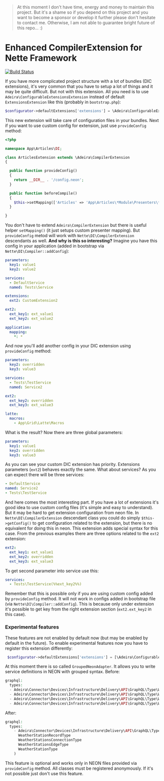 > At this moment I don't have time, energy and money to maintain this project. But it's a shame so if you depend on this project and you want to become a sponsor or develop it further please don't hesitate to contact me. Otherwise, I am not able to guarantee bright future of this repo... :)

# Enhanced CompilerExtension for Nette Framework

[![Build Status](https://travis-ci.org/adeira/compiler-extension.svg?branch=master)](https://travis-ci.org/adeira/compiler-extension)

If you have more complicated project structure with a lot of bundles (DIC extensions), it's very common that you have to setup a lot of things and it may be quite difficult. But not with this extension. All you need is to use `Adeira\ConfigurableExtensionsExtension` instead of default `ExtensionsExtension` like this (probably in `bootstrap.php`):

```php
$configurator->defaultExtensions['extensions'] = \Adeira\ConfigurableExtensionsExtension::class;
```

This new extension will take care of configuration files in your bundles. Next if you want to use custom config for extension, just use `provideConfig` method:

```php
<?php

namespace App\Articles\DI;

class ArticlesExtension extends \Adeira\CompilerExtension
{

  public function provideConfig()
  {
    return __DIR__ . '/config.neon';
  }

  public function beforeCompile()
  {
    $this->setMapping(['Articles' => 'App\Articles\*Module\Presenters\*Presenter']);
  }

}
```

You don't have to extend `Adeira\CompilerExtension` but there is useful helper `setMapping()` (it just setups custom presenter mapping). But `provideConfig` metod will work with `Nette\DI\CompilerExtension` descendants as well. **And why is this so interesting?** Imagine you have this config in your application (added in bootstrap via `Nette\DI\Compiler::addConfig`):

```yaml
parameters:
  key1: value1
  key2: value2

services:
  - DefaultService
  named: Tests\Service

extensions:
  ext2: CustomExtension2

ext2:
  ext_key1: ext_value1
  ext_key2: ext_value2

application:
  mapping:
    *: *
```

And now you'll add another config in your DIC extension using `provideConfig` method:

```yaml
parameters:
  key2: overridden
  key3: value3

services:
  - Tests\TestService
  named: Service2

ext2:
  ext_key2: overridden
  ext_key3: ext_value3

latte:
  macros:
    - App\Grid\Latte\Macros
```

What is the result? Now there are three global parameters:

```yaml
parameters:
  key1: value1
  key2: overridden
  key3: value3
```

As you can see your custom DIC extension has priority. Extensions parameters (`ext2`) behaves exactly the same. What about services? As you can expect there will be three services:

```yaml
- DefaultService
named: Service2
- Tests\TestService
```

And here comes the most interesting part. If you have a lot of extensions it's good idea to use custom config files (it's simple and easy to understand). But it may be hard to get extension configuration from neon file. In `Nette\DI\CompilerExtension` descendant class you could do simply `$this->getConfig()` to get configuration related to the extension, but there is no equivalent for doing this in neon. This extension adds special syntax for this case. From the previous examples there are three options related to the `ext2` extension:

```yaml
ext2:
  ext_key1: ext_value1
  ext_key2: overridden
  ext_key3: ext_value3
```

To get second parameter into service use this:

```yaml
services:
  - Tests\TestService(%%ext_key2%%)
```

Remember that this is possible only if you are using custom config added by `provideConfig` method. It will not work in configs added in bootstrap file (via `Nette\DI\Compiler::addConfig`). This is because only under extension it's possible to get key from the right extension section (`ext2.ext_key2` in this case).

### Experimental features
These features are not enabled by default now (but may be enabled by default in the future). To enable experimental features now you have to register this extension differently:

```php
 $configurator->defaultExtensions['extensions'] = [\Adeira\ConfigurableExtensionsExtension::class, [TRUE]]; // Become superhero!
```

At this moment there is so called `GroupedNeonAdapter`. It allows you to write service definitions in NEON with grouped syntax. Before:

```php
graphql:
  types:
  - Adeira\Connector\Devices\Infrastructure\Delivery\API\GraphQL\Type\WeatherStationRecordType
  - Adeira\Connector\Devices\Infrastructure\Delivery\API\GraphQL\Type\WeatherStationsConnectionType
  - Adeira\Connector\Devices\Infrastructure\Delivery\API\GraphQL\Type\WeatherStationsEdgeType
  - Adeira\Connector\Devices\Infrastructure\Delivery\API\GraphQL\Type\WeatherStationType
```

After:

```php
graphql:
  types:
    - Adeira\Connector\Devices\Infrastructure\Delivery\API\GraphQL\Type\( # namespace must end with backslash
      WeatherStationRecordType
      WeatherStationsConnectionType
      WeatherStationsEdgeType
      WeatherStationType
    )
```

This feature is optional and works only in NEON files provided via `provideConfig` method. All classes must be registered anonymously. If it's not possible just don't use this feature.
